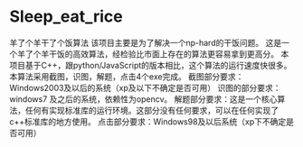 # Sleep_eat_rice
羊了个羊干了个饭算法
该项目主要是为了解决一个np-hard的干饭问题。
这是一个羊了个羊干饭的高效算法，经检验比市面上存在的算法更容易拿到更高分。
本项目基于C++，跟python/JavaScript的版本相比，这个算法的运行速度快很多。
本算法采用截图，识图，解题，点击4个exe完成。
截图部分要求：Windows2003及以后的系统（xp及以下不确定是否可用）
识图的部分要求：windows7 及之后的系统，依赖性为opencv。
解题部分要求：这是一个核心算法，任何有实现标准库的运行环境。这部分没有任何要求，可以在任何实现了c++标准库的地方使用。
点击部分要求：Windows98及以后系统（xp下不确定是否可用）
